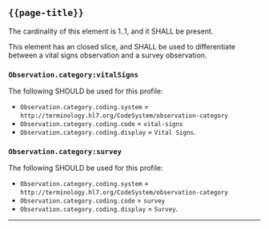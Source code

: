 ## `{{page-title}}`

The cardinality of this element is 1..1, and it SHALL be present.

This element has an closed slice, and SHALL be used to differentiate between a vital signs observation and a survey observation.

### `Observation.category:vitalSigns`
The following SHOULD be used for this profile:
- `Observation.category.coding.system` = `http://terminology.hl7.org/CodeSystem/observation-category`
- `Observation.category.coding.code` = `vital-signs`
- `Observation.category.coding.display` = `Vital Signs`.

### `Observation.category:survey`
The following SHOULD be used for this profile:
- `Observation.category.coding.system` = `http://terminology.hl7.org/CodeSystem/observation-category`
- `Observation.category.coding.code` = `survey`
- `Observation.category.coding.display` = `Survey`.

---